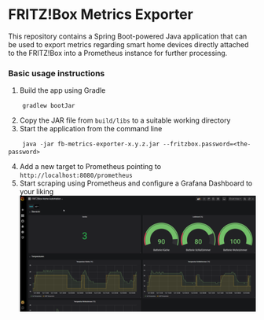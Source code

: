 # FRITZ!Box Metrics Exporter
This repository contains a Spring Boot-powered Java application that can be used to export metrics regarding smart home devices directly attached to the FRITZ!Box into a Prometheus instance for further processing.

### Basic usage instructions
1. Build the app using Gradle
```
    gradlew bootJar
```
2. Copy the JAR file from `build/libs` to a suitable working directory
3. Start the application from the command line
```
    java -jar fb-metrics-exporter-x.y.z.jar --fritzbox.password=<the-password>
```
4. Add a new target to Prometheus pointing to `http://localhost:8080/prometheus`
5. Start scraping using Prometheus and configure a Grafana Dashboard to your liking
![Sample Grafana Dashboard](images/grafana.png)